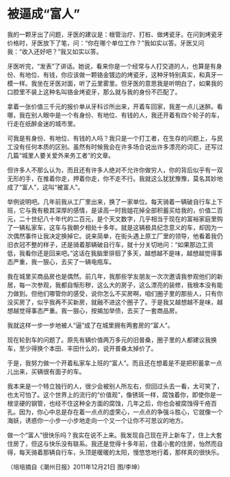 # 被逼成“富人”

我的一颗牙出了问题，牙医的建议是：根管治疗、打桩、做烤瓷牙。在问到烤瓷牙价格时，牙医放下了笔，问：“你在哪个单位工作？”我如实以答。牙医又问我：“收入还好吧？”我又如实以答。 

牙医听完，“发表”了讲话。她说，看来你是一个经常与人打交道的人，也算是有身份、有地位、有钱，你应该做一颗铬金镀边的烤瓷牙，这种牙特别真实，和真牙一模一样。我坐在牙医对面，听了云里雾里。但牙医的意思我是听明白了，如果我的口腔里不装上这种名叫铬金烤瓷牙，那么就与我的身份不匹配了。 

拿着一张价值三千元的报价单从牙科诊所出来，开着车回家，我差一点儿迷醉。看哪，我在别人眼中是一个有身份、有地位、有钱的人，我还开着有四个轮子的车，行走在纸醉金迷的城市里。 

可我是有身份、有地位、有钱的人吗？我只是一个打工者，在生存的问题上，与民工没有任何本质的区别。虽然有时候我会在许多场合说出许多漂亮的词汇，还写过几篇“城里人要关爱外来务工者”的文章。 

但许多人不那么认为，而且还有许多人绝对不允许你做穷人，你的背后似乎有一双无形的手，在推着你走，押着你走，你不走不行。我就这么犹犹豫豫，莫名其妙地成了“富人”，这叫“被富人”。 

举例说明吧。几年前我从工厂里出来，换了一家单位。每天骑着一辆破自行车上下班，它与我有极其深厚的感情，是读高一时我姐花掉全部积蓄买给我的，价值二百元，二十世纪八十年代的二百元，是个天文数字，几乎相当于现在的富裕家庭里购了一辆私家车，这车与我朝夕相处十多年。就是这辆极具纪念意义的车，却因为一次偶然事件让我决定换掉它。说来简单，在街头遇上原工厂里的领导，他看着我仍旧衣冠不整的样子，还是骑着那辆破自行车，就十分关切地问：“如果那边工资低，我看你还是回来吧。”这话在我脑里徘徊了多天，越想越不是味，越想越觉得事态严重，我一狠心，去买了一辆电瓶车。 

我在城里买商品房也是偶然。前几年，我那些学友朋友一次次邀请我参观他们的新居，每一次参观，我都自惭形秽，这么大的房子，这么漂亮的装修，我根本没有能力做到。但他们哪管你的感受，说你怎么不买房啊，咱们圈子里的那些人，只有你没买房了，似乎我再不买新房，就融不进这个圈子了。于是我又越想越不是味，越想越觉得事态严重。我一狠心，按揭加举债，去买了一套商品房。 

我就这样一步一步地被人“逼”成了在城里拥有两套房的“富人”。 

现在轮到车的问题了。原先有辆价值两万多元的旧普桑，圈子里的人都建议我换车，至少得换个本田、丰田什么的，说开普桑太掉价了。 

于是，我努力做一个开着私家车上班的“富人”。而且还在想着是不是把积蓄拿一点儿出来，买辆很有面子的车。 

我本来是一个特立独行的人，很少会被别人所左右，但回过头去一看，太可笑了，也太可怕了。这个世界上的流行的“价值观”，像锈斑一样，腐蚀着你，即使你是一根坚硬的钢管，也经不住这种全方面的腐蚀，几年之后，你也会被腐蚀得千疮百孔。因为，你心中总是存在着一点点的虚荣心，一点点的争强斗胜心，它就像一个海妖，诱惑你一小步一小步地走向一个又一个让你不可思议的地方。 

做一个“富人”很快乐吗？我实在说不上来。我发现自己现在开上新车了，住上大套住房了，但这与快乐没有联系。我还是觉得十多年前，住着小套的住房，怡然而自得，每天骑着那辆自行车，头顶是暖暖的太阳，慢悠悠地行着，那样真的很快乐。 

（培培摘自《潮州日报》2011年12月21日 图/李坤）